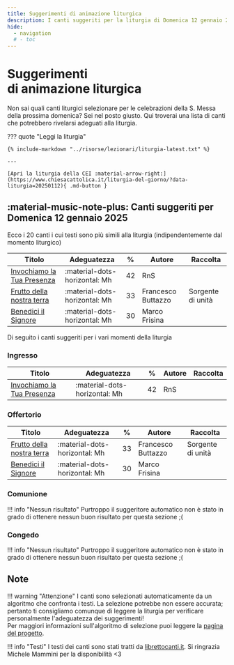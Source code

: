 ```yaml
---
title: Suggerimenti di animazione liturgica
description: I canti suggeriti per la liturgia di Domenica 12 gennaio 2025 
hide:
  - navigation
  # - toc
---
```


# **Suggerimenti**<br>di animazione liturgica

Non sai quali canti liturgici selezionare per le celebrazioni della S. Messa della prossima domenica? Sei nel posto giusto. Qui troverai una lista di canti che potrebbero rivelarsi adeguati alla liturgia.
    
??? quote "Leggi la liturgia"

    {% include-markdown "../risorse/lezionari/liturgia-latest.txt" %}

    ---

    [Apri la liturgia della CEI :material-arrow-right:](https://www.chiesacattolica.it/liturgia-del-giorno/?data-liturgia=20250112){ .md-button }

## :material-music-note-plus: Canti suggeriti per Domenica 12 gennaio 2025

Ecco i 20 canti i cui testi sono più simili alla liturgia (indipendentemente dal momento liturgico)

| Titolo | Adeguatezza | % | Autore | Raccolta |
| --- | --- | --- | --- | --- |
| [Invochiamo la Tua Presenza](https://www.librettocanti.it/canto/invochiamo-la-tua-presenza-1412) | :material-dots-horizontal: Mh | 42 | RnS |  |
| [Frutto della nostra terra](https://www.librettocanti.it/canto/frutto-della-nostra-terra-201) | :material-dots-horizontal: Mh | 33 | Francesco Buttazzo | Sorgente di unità |
| [Benedici il Signore](https://www.librettocanti.it/canto/benedici-il-signore-82) | :material-dots-horizontal: Mh | 30 | Marco Frisina |  |

Di seguito i canti suggeriti per i vari momenti della liturgia

### Ingresso

| Titolo | Adeguatezza | % | Autore | Raccolta |
| --- | --- | --- | --- | --- |
| [Invochiamo la Tua Presenza](https://www.librettocanti.it/canto/invochiamo-la-tua-presenza-1412) | :material-dots-horizontal: Mh | 42 | RnS |  |

### Offertorio

| Titolo | Adeguatezza | % | Autore | Raccolta |
| --- | --- | --- | --- | --- |
| [Frutto della nostra terra](https://www.librettocanti.it/canto/frutto-della-nostra-terra-201) | :material-dots-horizontal: Mh | 33 | Francesco Buttazzo | Sorgente di unità |
| [Benedici il Signore](https://www.librettocanti.it/canto/benedici-il-signore-82) | :material-dots-horizontal: Mh | 30 | Marco Frisina |  |

### Comunione
!!! info "Nessun risultato"
    Purtroppo il suggeritore automatico non è stato in grado di ottenere nessun buon risultato per questa sezione ;(

### Congedo
!!! info "Nessun risultato"
    Purtroppo il suggeritore automatico non è stato in grado di ottenere nessun buon risultato per questa sezione ;(

## Note
!!! warning "Attenzione"
    I canti sono selezionati automaticamente da un algoritmo che confronta i testi. La selezione potrebbe non essere accurata; pertanto ti consigliamo comunque di leggere la liturgia per verificare personalmente l'adeguatezza dei suggerimenti!<br>Per maggiori informazioni sull'algoritmo di selezione puoi leggere la [pagina del progetto](https://hildegard.it/progetto/).

!!! info "Testi"
    I testi dei canti sono stati tratti da [librettocanti.it](https://www.librettocanti.it/). Si ringrazia Michele Mammini per la disponibilità <3


